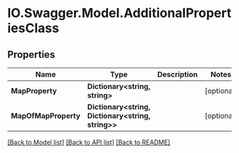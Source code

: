 # IO.Swagger.Model.AdditionalPropertiesClass
## Properties

Name | Type | Description | Notes
------------ | ------------- | ------------- | -------------
**MapProperty** | **Dictionary&lt;string, string&gt;** |  | [optional] 
**MapOfMapProperty** | **Dictionary&lt;string, Dictionary&lt;string, string&gt;&gt;** |  | [optional] 

[[Back to Model list]](../README.md#documentation-for-models) [[Back to API list]](../README.md#documentation-for-api-endpoints) [[Back to README]](../README.md)

